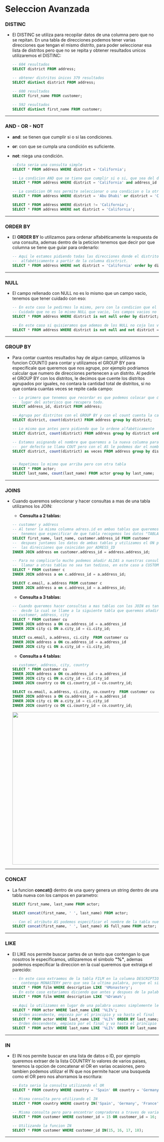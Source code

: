 # Seleccion Avanzada

### DISTINC

- El DISTINC se utiliza para recopilar datos de una columna pero que no se repitan. En una tabla de direcciones podemos tener varias direcciones que tengan el mismo distrito, para poder seleccionar esa lista de distritos pero que no se repita y obtener resultados unicos utilizaremos el DISTINC:

    ```sql
    -- 604 resultados
    SELECT district FROM address;

    -- obtener distritos únicos 379 resultados
    SELECT distinct district FROM address;

    -- 600 resultados
    SELECT first_name FROM customer;

    -- 592 resultados
    SELECT distinct first_name FROM customer;
    ```
---

### AND - OR - NOT

- **and**: se tienen que cumplir si o si las condiciones.
- **or**: con que se cumpla una condición es suficiente.
- **not**: niega una condición.

    ```sql
    --Esta seria una consulta simple
    SELECT * FROM address WHERE district = 'California';

    -- La condicion AND que se tiene que cumplir si o si, que sea del distrito y la id. 
    SELECT * FROM address WHERE district = 'California' and address_id = 1;

    -- La condicion OR nos permite seleccionar o una condicion o la otra, y las acepta. 
    SELECT * FROM address WHERE district = 'Abu Dhabi' or district = 'California';

    SELECT * FROM address WHERE district != 'California';
    SELECT * FROM address WHERE not district = 'California';
    ```
---

### ORDER BY

- El **ORDER BY** lo utilizamos para ordenar alfabéticamente la respuesta de una consulta, ademas dentro de la peticion tenemos que decir por que columna se tiene que guiar para ordenarlo:
    ```sql
    -- Aqui le estamos pidiendo todas las direcciones donde el distrito no sea California, y que nos lo ordene 
    --  alfabéticamente a partir de la columna disctrict.
    SELECT * FROM address WHERE not district = 'California' order by district;
    ```
---

### NULL

- El campo rellenado con NULL no es lo mismo que un campo vacio, tenemos que tener cuidado con eso:
    ```sql
    -- En este caso le pedirmos lo mismo, pero con la condicion que el campo DISTRICT no tiene que ser NULL
    -- Cuidado que no es lo mismo NULL que vacio, los campos vacios no se consideran NULL
    SELECT * FROM address WHERE district is not null order by district;

    -- En este caso si quisieramos que ademas de los NULL no coja los vacios tendriamos que especificarlo
    SELECT * FROM address WHERE district is not null and not district = '' order by district;
    ```

---

### GROUP BY

- Para contar cuantos resultados hay de algun campo, utilizamos la funcion COUNT() para contar y utilizamos el GROUP BY para especificale que queremos que nos agrupe, por ejemplo podriamos calcular que numero de direcciones pertenecen a un distrito. Al pedirle el GROUP BY con los distritos, le decimos que cuente los distritos agrupados por iguales, no contara la cantidad total de distritos, si no que contara cuantas veces se repite cada campo:
    ```sql
    -- Lo primero que tenemos que recordar es que podemos colocar que columnas queremos recuperar en las consultas en 
    --  lugar del asterisco que recupera todo.
    SELECT address_id, district FROM address;
    
    -- Agrupa por distritos con el GROUP BY y con el count cuenta la cantidad de cada distrito agrupado
    SELECT district, count(district) FROM address group by district;

    -- Lo mismo que antes pero pidiendo que lo ordene alfabéticamente
    SELECT district, count(district) FROM address group by district order by district;

    -- Estamos asignando el nombre que queremos a la nueva columna para recoger el resultante del count,
    --  por defecto se llama COUT pero con el AS le podemos dar el nombre que queramos
    SELECT district, count(district) as veces FROM address group by district order by district;


    -- Repetimos lo mismo que arriba pero con otra tabla
    SELECT * FROM actor;
    SELECT last_name, count(last_name) FROM actor group by last_name;
    ```
---

### JOINS

- Cuando queremos seleccionar y hacer consultas a mas de una tabla utilizamos los JOIN:
    - **Consulta a 2 tablas:** 
    ```sql
    -- customer y address
    -- Al tener la misma columna adress.id en ambas tablas que queremos juntar y seleccionar
    --  tenemos que especificar de que tabla recogemos los datos "TABLA.KEY"
    SELECT first_name, last_name, customer.address_id FROM customer 
    --  despues juntamos los datos de ambas tablas y utilizamos el ON para que filtre, y nos muestre
    --  las direcciones que coincidan por ADRESS_ID
    INNER JOIN address on customer.address_id = address.address_id;

    -- Para no complicarlo mucho podemos añadir ALIAS a nuestras consultas para asi a la hora de 
    --  llamar a otras tablas no sea tan tedioso, en este caso a CUSTOMER le ponemos una C y a ADRESS una A
    SELECT * FROM customer c
    INNER JOIN address a on c.address_id = a.address_id;

    SELECT c.email, a.address FROM customer c
    INNER JOIN address a on c.address_id = a.address_id;
    ```

    - **Consulta a 3 tablas:**
    ```sql
    -- Cuando queremos hacer consultas a mas tablas con los JOIN es tan simple como añadir otra linia
    --  desde la cual se llame a la siguiente tabla que queremos añadir.
    -- customer, address, city
    SELECT * FROM customer cu
    INNER JOIN address a ON cu.address_id = a.address_id
    INNER JOIN city ci ON a.city_id = ci.city_id;

    SELECT cu.email, a.address, ci.city  FROM customer cu
    INNER JOIN address a ON cu.address_id = a.address_id
    INNER JOIN city ci ON a.city_id = ci.city_id;
    ```

    - **Consulta a 4 tablas:**
    ```sql
    -- customer, address, city, country
    SELECT * FROM customer cu
    INNER JOIN address a ON cu.address_id = a.address_id
    INNER JOIN city ci ON a.city_id = ci.city_id
    INNER JOIN country co ON ci.country_id = co.country_id;

    SELECT cu.email, a.address, ci.city, co.country  FROM customer cu
    INNER JOIN address a ON cu.address_id = a.address_id
    INNER JOIN city ci ON a.city_id = ci.city_id
    INNER JOIN country co ON ci.country_id = co.country_id;
    ```

    [<img src="https://cdn.discordapp.com/attachments/975450807833079871/992550542297550888/image0.jpg" style="width: 500px;">](https://cdn.discordapp.com/attachments/975450807833079871/992550542297550888/image0.jpg)
---

### CONCAT

- La funcion **concat()** dentro de una query genera un string dentro de una tabla nueva con los campos en parametro:
    ```sql
    SELECT first_name, last_name FROM actor;

    SELECT concat(first_name, ' ', last_name) FROM actor;

    -- Con el atributo AS podemos especificar el nombre de la tabla nueva creada para esta consulta
    SELECT concat(first_name, ' ', last_name) AS full_name FROM actor;
    ```
---

### LIKE

- El LIKE nos permite buscar partes de un texto que contengan lo que nosotros le especificamos, utilizaremos el simbolo **"%"**, ademas podemos especificar la direccion en la cual queremos que extraiga el parecido:  
    ```sql
    -- En este caso extraemos de la tabla FILM en la columna DESCRIPTION y con el LIKE le decimos que
    --  contenga MONASTERY pero que sea la ultima palabra, porque el simbolo solo esta antes de la palabra.
    SELECT * FROM film WHERE description LIKE '%Monastery';
    -- En este caso estariamos diciendo que antes y despues de la palabra DRAMA exista cualquier texto
    SELECT * FROM film WHERE description LIKE '%Drama%';

    -- Aqui lo utilizamos en lugar de una palabra usamos simplemente letras, podemos utilizar iniciales
    SELECT * FROM actor WHERE last_name LIKE '%LI%';
    -- Orden ascendente, empieza por el principio y va hasta el final
    SELECT * FROM actor WHERE last_name LIKE '%LI%' ORDER BY last_name;
    -- Orden descendente, empieza por el final y va hasta el principio
    SELECT * FROM actor WHERE last_name LIKE '%LI%' ORDER BY last_name DESC;
    ```
---

### IN

- El IN nos permite buscar en una lista de datos o ID, por ejemplo queremos extraer de la lista COUNTRY lo valores de varios paises, tenemos la opcion de concatenar el OR en varias ocasiones, pero tambien podemos utilizar el IN que nos permite hacer una busqueda como el OR pero nos ahorramos la escritura:
    ```sql
    -- Esta seria la consulta utilizando el OR
    SELECT * FROM country WHERE country = 'Spain' OR country = 'Germany' OR country = 'France';

    -- Misma consulta pero utilizando el IN
    SELECT * FROM country WHERE country IN('Spain', 'Germany', 'France', 'Mexico');

    -- Misma consulta pero para encontrar compradores a traves de varias ID
    SELECT * FROM customer WHERE customer_id = 15 OR customer_id = 16;

    -- Utilizando la funcion IN
    SELECT * FROM customer WHERE customer_id IN(15, 16, 17, 18);
    ```
---

